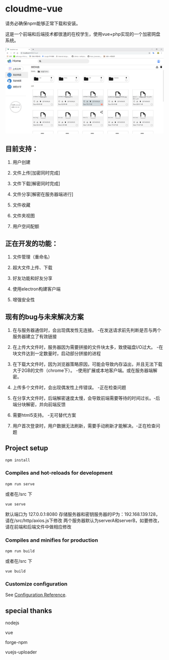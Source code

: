 # cloudme-vue
请务必确保npm能够正常下载和安装。

这是一个前端和后端技术都很渣的在校学生，使用vue+php实现的一个加密网盘系统。

![Image text](./kt.png)
## 目前支持：

1. 用户创建

2. 文件上传[加密同时完成]

3. 文件下载[解密同时完成]

4. 文件分享[解密在服务器端进行]

5. 文件收藏

6. 文件夹视图

7. 用户空间配额

##  正在开发的功能：

1. 文件管理（重命名）

2. 超大文件上传、下载

3. 好友功能和好友分享

4. 使用electron构建客户端

5. 增强安全性

## 现有的bug与未来解决方案

1. 在与服务器通信时，会出现偶发性无连接。 -在发送请求前先判断是否与两个服务器建立了有效链接

2. 在上传大文件时，服务器因为需要拼接的文件块太多，致使磁盘I/O过大。 -在块文件达到一定数量时，启动部分拼接的进程

3. 在下载大文件时，因为浏览器策略原因，可能会导致内存溢出，并且无法下载大于2GB的文件（chrome下）。 -使用扩展或本地客户端。或在服务器端解密。

4. 上传多个文件时，会出现偶发性上传错误。 -正在检查问题

5. 在分享大文件时，后端解密速度太慢，会导致前端需要等待的时间过长。-后端分块解密，并向前端反馈

6. 需要html5支持。 -无可替代方案

7. 用户首次登录时，用户数据无法刷新，需要手动刷新才能解决。-正在检查问题

## Project setup
```
npm install
```

### Compiles and hot-reloads for development
```
npm run serve 
```
或者在/src 下 
```
vue serve 
```
默认端口为 127.0.0.1:8080
存储服务器和密钥服务器的IP为：192.168.139.128，请在/src/http/axios.js下修改
两个服务器默认为serverA和serverB，如要修改，请在前端和后端文件中做相应修改
### Compiles and minifies for production
```
npm run build 
```
或者在/src 下 
```
vue build
```

### Customize configuration
See [Configuration Reference](https://cli.vuejs.org/config/).

## special thanks
nodejs

vue 

forge-npm 

vuejs-uploader